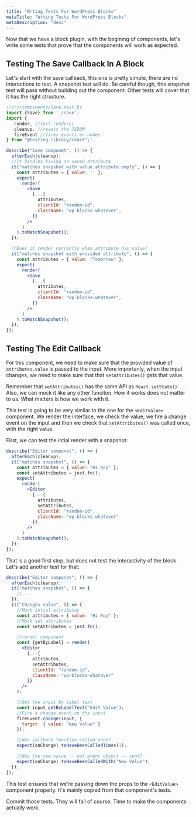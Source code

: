 ```yaml
---
title: "Wrting Tests For WordPress Blocks"
metaTitle: "Wrting Tests For WordPress Blocks"
metaDescription: "desc"
---
```


Now that we have a block plugin, with the begining of components, let's write some tests that prove that the components will work as expected.

## Testing The Save Callback In A Block

Let's start with the save callback, this one is pretty simple, there are no interactions to test. A snapshot test will do. Be careful though, this snapshot test will pass without building out the component. Other tests will cover that it has the right structure.

```jsx
//src/components/Save.test.ks
import {Save} from './save';
import {
   render, //test renderer
   cleanup, //resets the JSDOM
   fireEvent //fires events on nodes
} from "@testing-library/react";'

describe("Save componet", () => {
  afterEach(cleanup);
  //It handles having no saved attribute
  it("matches snapshot with value attribute empty", () => {
    const attributes = { value: '' };
    expect(
      render(
        <Save
          {...{
            attributes,
            clientId: "random-id",
            className: "wp-blocks-whatever",
          }}
        />
      )
    ).toMatchSnapshot();
  });

  //Does it render correctly when attribute has value?
  it("matches snapshot with provided attribute", () => {
    const attributes = { value: "Tomorrow" };
    expect(
      render(
        <Save
          {...{
            attributes,
            clientId: "random-id",
            className: "wp-blocks-whatever",
          }}
        />
      )
    ).toMatchSnapshot();
  });
});
```

## Testing The Edit Callback

For this component, we need to make sure that
the provided value of `attributes.value` is passed to the input. More importanly, when the input changes, we need to make sure that that `setAttributes()` gets that value.

Remember that `setAttributes()` has the same API as
`React.setState()`. Also, we can mock it like any other funciton. How it works does not matter to us. What matters is how we work with it.

This test is going to be very similar to the one for the `<EditValue>` component. We render the interface, we check the value, we fire a change event on the input and then we check that `setAttributes()` was called once, with the right value.

First, we can test the intial render with a snapshot:

```jsx
describe("Editor componet", () => {
  afterEach(cleanup);
  it("matches snapshot", () => {
    const attributes = { value: "Hi Roy" };
    const setAttributes = jest.fn();
    expect(
      render(
        <Editor
          {...{
            attributes,
            setAttributes,
            clientId: "random-id",
            className: "wp-blocks-whatever"
          }}
        />
      )
    ).toMatchSnapshot();
  });
});
```

That is a good first step, but does not test the interactivity of the block. Let's add another test for that:

```jsx
describe("Editor componet", () => {
  afterEach(cleanup);
  it("matches snapshot", () => {
    //...
  });
  it("Changes value", () => {
    //Mock intial attributes
    const attributes = { value: "Hi Roy" };
    //Mock set attributes
    const setAttributes = jest.fn();

    //render component
    const {getByLabel} = render(
      <Editor
        {...{
          attributes,
          setAttributes,
          clientId: "random-id",
          className: "wp-blocks-whatever"
        }}
      />
    );

    //Get the input by label text
    const input getByLabelText('Edit Value');
    //Fire a change event on the input
    fireEvent.change(input, {
      target: { value: "New Value" }
    });

    //Was callback function called once?
    expect(onChange).toHaveBeenCalledTimes(1);

    //Was the new value -- not event object -- sent?
    expect(onChange).toHaveBeenCalledWith("New Value");
  });
});
```

This test ensures that we're passing down the props to the `<EditValue>` component properly. It's mainly copied from that component's tests.

Commit those tests. They will fail of course. Time to make the components actually work.

